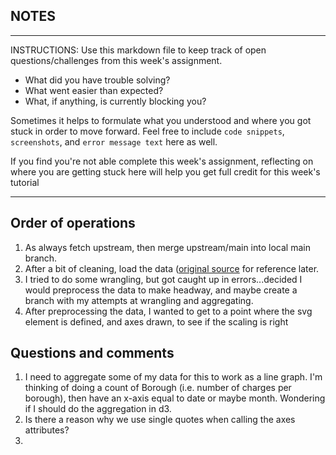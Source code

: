 ## NOTES

-----------
INSTRUCTIONS:
Use this markdown file to keep track of open questions/challenges from this week's assignment.
- What did you have trouble solving?
- What went easier than expected?
- What, if anything, is currently blocking you?

Sometimes it helps to formulate what you understood and where you got stuck in order to move forward. Feel free to include `code snippets`, `screenshots`, and `error message text` here as well.

If you find you're not able complete this week's assignment, reflecting on where you are getting stuck here will help you get full credit for this week's tutorial

------------

## Order of operations
1. As always fetch upstream, then merge upstream/main into local main branch.
2. After a bit of cleaning, load the data ([original source](https://data.cityofnewyork.us/Business/Charges/5fn4-dr26) for reference later.
3. I tried to do some wrangling, but got caught up in errors...decided I would preprocess the data to make headway, and maybe create a branch with my attempts at wrangling and aggregating.
4. After preprocessing the data, I wanted to get to a point where the svg element is defined, and axes drawn, to see if the scaling is right

## Questions and comments
1. I need to aggregate some of my data for this to work as a line graph. I'm thinking of doing a count of Borough (i.e. number of charges
per borough), then have an x-axis equal to date or maybe month. Wondering if I should do the aggregation in d3. 
2. Is there a reason why we use single quotes when calling the axes attributes?
3. 